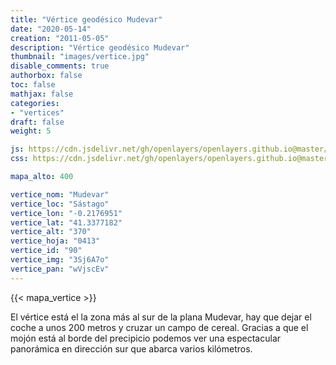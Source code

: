 ```yaml
---
title: "Vértice geodésico Mudevar"
date: "2020-05-14"
creation: "2011-05-05"
description: "Vértice geodésico Mudevar"
thumbnail: "images/vertice.jpg"
disable_comments: true
authorbox: false
toc: false
mathjax: false
categories:
- "vertices"
draft: false
weight: 5

js: https://cdn.jsdelivr.net/gh/openlayers/openlayers.github.io@master/en/v6.3.1/build/ol.js
css: https://cdn.jsdelivr.net/gh/openlayers/openlayers.github.io@master/en/v6.3.1/css/ol.css

mapa_alto: 400

vertice_nom: "Mudevar"
vertice_loc: "Sástago"
vertice_lon: "-0.2176951"
vertice_lat: "41.3377182"
vertice_alt: "370"
vertice_hoja: "0413"
vertice_id: "90"
vertice_img: "3Sj6A7o"
vertice_pan: "wVjscEv"
---
```

{{< mapa_vertice >}}

El vértice está el la zona más al sur de la plana Mudevar, hay que dejar el coche a unos 200 metros y cruzar un campo de cereal. Gracias a que el mojón está al borde del precipicio podemos ver una espectacular panorámica en dirección sur que abarca varios kilómetros.
